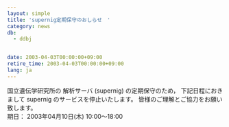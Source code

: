 ```yaml
---
layout: simple
title: 'supernig定期保守のおしらせ　'
category: news
db:
  - ddbj


date: 2003-04-03T00:00:00+09:00
retire_time: 2003-04-03T00:00:00+09:00
lang: ja
---
```


国立遺伝学研究所の 解析サーバ (supernig) の定期保守のため， 下記日程におきまして supernig のサービスを停止いたします。 皆様のご理解とご協力をお願い致します。<br>期日： 2003年04月10日(木) 10:00～18:00
